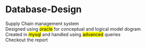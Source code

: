 # Database-Design
Supply Chain management system<br>
Designed using <mark>oracle</mark> for conceptual and logical model dogram<br>
Created in <mark>mysql</mark> and handled using <mark>advanced</mark> queries<br>
Checkout the report 
